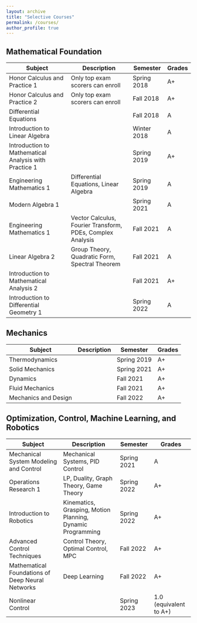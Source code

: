 ```yaml
---
layout: archive
title: "Selective Courses"
permalink: /courses/
author_profile: true
---
```

## Mathematical Foundation

| Subject     | Description  | Semester     | Grades |
|-------------|--------------|--------------|--------|
| Honor Calculus and Practice 1 | Only top exam scorers can enroll  | Spring 2018  | A+     |
| Honor Calculus and Practice 2 | Only top exam scorers can enroll  | Fall 2018  | A+     |
| Differential Equations |   | Fall 2018  | A      |
| Introduction to Linear Algebra |   | Winter 2018  | A      |
| Introduction to Mathematical Analysis with Practice 1 |   | Spring 2019  | A+     |
| Engineering Mathematics 1 | Differential Equations, Linear Algebra  | Spring 2019  | A     |
| Modern Algebra 1 |   | Spring 2021  | A      |
| Engineering Mathematics 1 | Vector Calculus, Fourier Transform, PDEs, Complex Analysis  | Fall 2021  | A      |
| Linear Algebra 2 | Group Theory, Quadratic Form, Spectral Theorem  | Fall 2021  | A      |
| Introduction to Mathematical Analysis 2 |  | Fall 2021  | A+      |
| Introduction to Differential Geometry 1 |  | Spring 2022  | A      |




## Mechanics

| Subject     | Description  | Semester     | Grades |
|-------------|--------------|--------------|--------|
| Thermodynamics |   | Spring 2019  | A+     |
| Solid Mechanics |   | Spring 2021  | A+     |
| Dynamics |   | Fall 2021  | A+     |
| Fluid Mechanics |   | Fall 2021  | A+     |
| Mechanics and Design |   | Fall 2022  | A+     |




## Optimization, Control, Machine Learning, and Robotics

| Subject     | Description  | Semester     | Grades |
|-------------|--------------|--------------|--------|
| Mechanical System Modeling and Control | Mechanical Systems, PID Control | Spring 2021  | A     |
| Operations Research 1 | LP, Duality, Graph Theory, Game Theory | Spring 2022  | A+     |
| Introduction to Robotics | Kinematics, Grasping, Motion Planning, Dynamic Programming | Spring 2022  | A+     |
| Advanced Control Techniques | Control Theory, Optimal Control, MPC | Fall 2022  | A+     |
| Mathematical Foundations of Deep Neural Networks | Deep Learning | Fall 2022  | A+     |
| Nonlinear Control |  | Spring 2023  | 1.0 (equivalent to A+)     |



